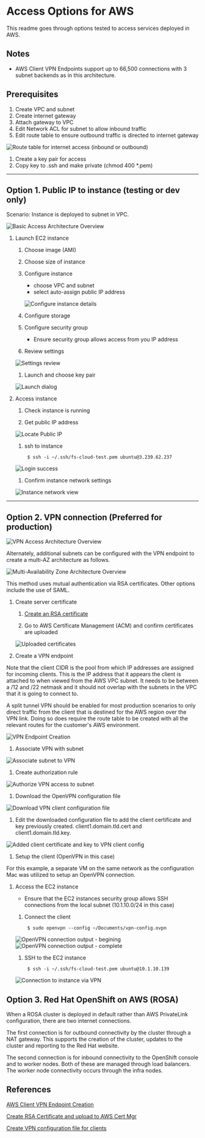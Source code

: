 # Access Options for AWS

This readme goes through options tested to access services deployed in AWS.

## Notes

- AWS Client VPN Endpoints support up to 66,500 connections with 3 subnet backends as in this architecture.

## Prerequisites

1. Create VPC and subnet
1. Create internet gateway
1. Attach gateway to VPC
1. Edit Network ACL for subnet to allow inbound traffic
1. Edit route table to ensure outbound traffic is directed to internet gateway

![Route table for internet access (inbound or outbound)](./static/route-table-1.png)

1. Create a key pair for access
1. Copy key to .ssh and make private (chmod 400 *.pem)

---

## Option 1. Public IP to instance (testing or dev only)

Scenario: Instance is deployed to subnet in VPC. 

![Basic Access Architecture Overview](./static/basic-access.png)


1. Launch EC2 instance

    1. Choose image (AMI)
    1. Choose size of instance
    1. Configure instance
        - choose VPC and subnet
        - select auto-assign public IP address

        ![Configure instance details](/static/config-instance.png)

    1. Configure storage

    1. Configure security group

        - Ensure security group allows access from you IP address

    1. Review settings

    ![Settings review](./static/review-and-launch.png)

    1. Launch and choose key pair

    ![Launch dialog](./static/launch.png)

1. Access instance

    1. Check instance is running

    1. Get public IP address

    ![Locate Public IP](./static/locate-public-ip.png)

    1. ssh to instance

            $ ssh -i ~/.ssh/fs-cloud-test.pem ubuntu@3.239.62.237

    ![Login success](./static/login-success-1.png)

    1. Confirm instance network settings

    ![Instance network view](./static/instance-ip.png)

--- 

## Option 2. VPN connection (Preferred for production)

![VPN Access Architecture Overview](./static/vpn-access.png)

Alternately, additional subnets can be configured with the VPN endpoint to create a multi-AZ architecture as follows.

![Multi-Availability Zone Architecture Overview](./static/vpn-multi-az.png)

This method uses mutual authentication via RSA certificates. Other options include the use of SAML.

1. Create server certificate 

    1. [Create an RSA certificate](https://docs.aws.amazon.com/vpn/latest/clientvpn-admin/client-authentication.html) 

    1. Go to AWS Certificate Management (ACM) and confirm certificates are uploaded

    ![Uploaded certificates](./static/uploaded-certificates.png)

1. Create a VPN endpoint

Note that the client CIDR is the pool from which IP addresses are assigned for incoming clients. This is the IP address that it appears the client is attached to when viewed from the AWS VPC subnet. It needs to be between a /12 and /22 netmask and it should not overlap with the subnets in the VPC that it is going to connect to.

A split tunnel VPN should be enabled for most production scenarios to only direct traffic from the client that is destined for the AWS region over the VPN link. Doing so does require the route table to be created with all the relevant routes for the customer's AWS environment.

![VPN Endpoint Creation](./static/create-vpn-endpoint.png)

1. Associate VPN with subnet

![Associate subnet to VPN](./static/associate-subneto-to-vpn.png)

1. Create authorization rule

![Authorize VPN access to subnet](./static/authorize-vpn-access.png)

1. Download the OpenVPN configuration file

![Download VPN client configuration file](./static/vpn-config-download.png)

1. Edit the downloaded configuration file to add the client certificate and key previously created. client1.domain.tld.cert and client1.domain.tld.key.

![Added client certificate and key to VPN client config](./static/vpn-config-file.png)

1. Setup the client (OpenVPN in this case)

For this example, a separate VM on the same network as the configuration Mac was utilized to setup an OpenVPN connection.

1. Access the EC2 instance

    - Ensure that the EC2 instances security group allows SSH connections from the local subnet (10.1.10.0/24 in this case)

    1. Connect the client

            $ sudo openvpn --config ~/Documents/vpn-config.ovpn

    ![OpenVPN connection output - begining](./static/openvpn-connection-1.png)
    ![OpenVPN connection output - complete](./static/openvpn-connection-2.png)

    1. SSH to the EC2 instance

            $ ssh -i ~/.ssh/fs-cloud-test.pem ubuntu@10.1.10.139

    ![Connection to instance via VPN](./static/instance-connection-via-vpn.png)

## Option 3. Red Hat OpenShift on AWS (ROSA)

When a ROSA cluster is deployed in default rather than AWS PrivateLink configuration, there are two internet connections.

The first connection is for outbound connectivity by the cluster through a NAT gateway. This supports the creation of the cluster, updates to the cluster and reporting to the Red Hat website.

The second connection is for inbound connectivity to the OpenShift console and to worker nodes. Both of these are managed through load balancers. The worker node connectivity occurs through the infra nodes.


## References

[AWS Client VPN Endpoint Creation](https://docs.aws.amazon.com/vpn/latest/clientvpn-admin/cvpn-working-endpoints.html#cvpn-working-endpoint-create)

[Create RSA Certificate and upload to AWS Cert Mgr](https://docs.aws.amazon.com/vpn/latest/clientvpn-admin/client-authentication.html)

[Create VPN configuration file for clients](https://docs.aws.amazon.com/vpn/latest/clientvpn-admin/cvpn-working-endpoints.html#cvpn-working-endpoint-export)